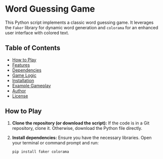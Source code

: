 # Word Guessing Game

This Python script implements a classic word guessing game. It leverages the `Faker` library for dynamic word generation and `colorama` for an enhanced user interface with colored text.

## Table of Contents

- [How to Play](#how-to-play)
- [Features](#features)
- [Dependencies](#dependencies)
- [Game Logic](#game-logic)
- [Installation](#installation)
- [Example Gameplay](#example-gameplay)
- [Author](#author)
- [License](#license)

## How to Play

1. **Clone the repository (or download the script):** If the code is in a Git repository, clone it. Otherwise, download the Python file directly.
2. **Install dependencies:**  Ensure you have the necessary libraries. Open your terminal or command prompt and run:

   ```bash
   pip install faker colorama
